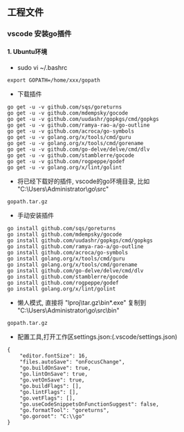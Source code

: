 ## 工程文件


### vscode 安装go插件

#### 1. Ubuntu环境

* sudo vi ~/.bashrc

```
export GOPATH=/home/xxx/gopath
```

* 下载插件

```
go get -u -v github.com/sqs/goreturns
go get -u -v github.com/mdempsky/gocode
go get -u -v github.com/uudashr/gopkgs/cmd/gopkgs
go get -u -v github.com/ramya-rao-a/go-outline
go get -u -v github.com/acroca/go-symbols
go get -u -v golang.org/x/tools/cmd/guru
go get -u -v golang.org/x/tools/cmd/gorename
go get -u -v github.com/go-delve/delve/cmd/dlv
go get -u -v github.com/stamblerre/gocode
go get -u -v github.com/rogpeppe/godef
go get -u -v golang.org/x/lint/golint
```

* 将已经下载好的插件, vscode的go环境目录, 比如 "C:\Users\Administrator\go\src"

```
gopath.tar.gz
```

* 手动安装插件

```
go install github.com/sqs/goreturns
go install github.com/mdempsky/gocode
go install github.com/uudashr/gopkgs/cmd/gopkgs
go install github.com/ramya-rao-a/go-outline
go install github.com/acroca/go-symbols
go install golang.org/x/tools/cmd/guru
go install golang.org/x/tools/cmd/gorename
go install github.com/go-delve/delve/cmd/dlv
go install github.com/stamblerre/gocode
go install github.com/rogpeppe/godef
go install golang.org/x/lint/golint
```

* 懒人模式, 直接将 "lproj\tar.gz\bin\*.exe" 复制到 "C:\Users\Administrator\go\src\bin"

```
gopath.tar.gz
```

* 配置工具,打开工作区settings.json:(.vscode/settings.json)

```
{
    "editor.fontSize": 16,
    "files.autoSave": "onFocusChange",
    "go.buildOnSave": true,
    "go.lintOnSave": true,
    "go.vetOnSave": true,
    "go.buildFlags": [],
    "go.lintFlags": [],
    "go.vetFlags": [],
    "go.useCodeSnippetsOnFunctionSuggest": false,  
    "go.formatTool": "goreturns",
    "go.goroot": "C:\\go"
}
```
